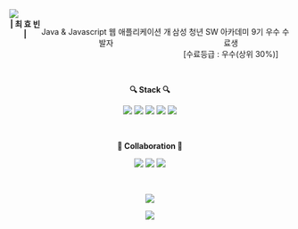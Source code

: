 <!--<p align="center">
  <img src="holland.gif" alt="animated" />
</p>-->

<div style="display:flex;" align="center">
  
<img src="https://capsule-render.vercel.app/api?type=waving&color=FC7323&height=240&section=header&text=Hyobin%20Choe&fontAlign=75&fontAlignY=35&fontSize=40&fontColor=ffffff&desc=AtomicLiquors&descAlign=80&descAlignY=50" />
</div>
<div style="display:flex;" align="center">
  <b>| 최 효 빈 |</b>  
    <p> Java & Javascript 웹 애플리케이션 개발자</p> 
  <p>삼성 청년 SW 아카데미 9기 우수 수료생<br>[수료등급 : 우수(상위 30%)]</p>
</div>
<!--
<div align="center">
열정과 아이디어가 넘치는 동료들과 최상의 시너지를 만들어냅니다.  <br>
삼성 청년 SW 아카데미의 팀 프로젝트 시상에서 최우수상, 우수상을 달성했습니다.  

사소하게 흘러가는 시간이라도 꼼꼼하게 활용하며,  <br>
출근 시간이 30분을 넘는 3~6인의 동료들과 함께 3개월간 데일리 CS 퀴즈 스터디를 운영하고 있습니다.  
</div>
-->
<br>

<p align="center"><b>🔍 Stack 🔍</b></p>
  
<p align="center">
  <img src="https://img.shields.io/badge/java-%23ED8B00.svg?style=for-the-badge&logo=openjdk&logoColor=white"/>
  <img src="https://img.shields.io/badge/spring-%236DB33F.svg?style=for-the-badge&logo=spring&logoColor=white"/>
  <img src="https://img.shields.io/badge/mysql-4479A1?style=for-the-badge&logo=mysql&logoColor=white"/>
  <img src="https://img.shields.io/badge/Javascript-ffb13b?style=for-the-badge&logo=javascript&logoColor=222"/>
  <img src="https://img.shields.io/badge/React.js-%2320232a.svg?style=for-the-badge&logo=react&logoColor=%2361DAFB"/>
</p>


<br>

<p align="center"><b>🤝
 Collaboration 🤝
</b></p>

<p align="center">
  <img src="https://img.shields.io/badge/Jira-0052CC?style=for-the-badge&logo=Jira&logoColor=white"/>
  <img src="https://img.shields.io/badge/Slack-4A154B?style=for-the-badge&logo=slack&logoColor=white"/>
  <img src="https://img.shields.io/badge/Discord-7289DA?style=for-the-badge&logo=discord&logoColor=white">
</p>
  <br>
<p align="center">
<a href="https://hits.seeyoufarm.com"><img src="https://hits.seeyoufarm.com/api/count/incr/badge.svg?url=https%3A%2F%2Fgithub.com%2Fksy90101%2Fhit-counter&count_bg=%239288E5&title_bg=%23555555&icon=&icon_color=%239488E7&title=hits&edge_flat=false"/></a>
</p>
<div align="center">
  <img src = "https://github-readme-stats.vercel.app/api/top-langs/?username=AtomicLiquors&layout=donut"/>
</div>

<br>
